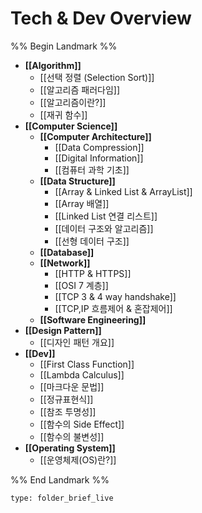# Tech & Dev Overview

%% Begin Landmark %%
- **[[Algorithm]]**
	- [[선택 정렬 (Selection Sort)]]
	- [[알고리즘 패러다임]]
	- [[알고리즘이란?]]
	- [[재귀 함수]]
- **[[Computer Science]]**
	- **[[Computer Architecture]]**
		- [[Data Compression]]
		- [[Digital Information]]
		- [[컴퓨터 과학 기초]]
	- **[[Data Structure]]**
		- [[Array & Linked List & ArrayList]]
		- [[Array 배열]]
		- [[Linked List 연결 리스트]]
		- [[데이터 구조와 알고리즘]]
		- [[선형 데이터 구조]]
	- **[[Database]]**
	- **[[Network]]**
		- [[HTTP & HTTPS]]
		- [[OSI 7 계층]]
		- [[TCP 3 & 4 way handshake]]
		- [[TCP,IP 흐름제어 & 혼잡제어]]
	- **[[Software Engineering]]**
- **[[Design Pattern]]**
	- [[디자인 패턴 개요]]
- **[[Dev]]**
	- [[First Class Function]]
	- [[Lambda Calculus]]
	- [[마크다운 문법]]
	- [[정규표현식]]
	- [[참조 투명성]]
	- [[함수의 Side Effect]]
	- [[함수의 불변성]]
- **[[Operating System]]**
	- [[운영체제(OS)란?]]

%% End Landmark %%


```ccard
type: folder_brief_live
```


